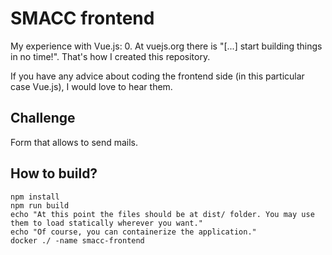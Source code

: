 # SMACC frontend

My experience with Vue.js: 0.
At vuejs.org there is "[...] start building things in no time!". That's how I created this repository.

If you have any advice about coding the frontend side (in this particular case Vue.js), I would love to hear them.

## Challenge

Form that allows to send mails.

## How to build?

```
npm install
npm run build
echo "At this point the files should be at dist/ folder. You may use them to load statically wherever you want."
echo "Of course, you can containerize the application."
docker ./ -name smacc-frontend
```